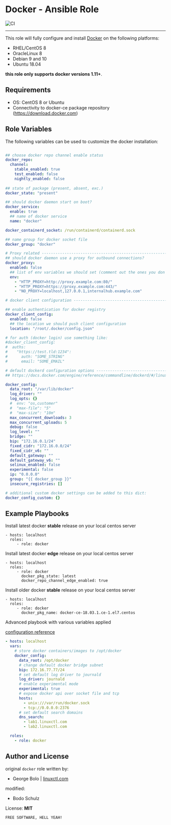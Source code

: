 Docker - Ansible Role
=========

![CI](https://github.com/bodsch/ansible-role-docker/workflows/CI/badge.svg)

---

This role will fully configure and install [Docker](https://www.docker.com/) on the following platforms:

 - RHEL/CentOS 8
 - OracleLinux 8
 - Debian 9 and 10
 - Ubuntu 18.04

**this role only supports docker versions 1.11+**.

Requirements
------------

- OS: CentOS 8 or Ubuntu
- Connectivity to docker-ce package repository (https://download.docker.com)

Role Variables
--------------

The following variables can be used to customize the docker installation:
```yaml

## choose docker repo channel enable status
docker_repo:
  channel:
    stable_enabled: true
    test_enabled: false
    nightly_enabled: false
    
## state of package (present, absent, exc.)
docker_state: "present"

## should docker daemon start on boot?
docker_service:
  enable: true
  ## name of docker service
  name: "docker"

docker_containerd_socket: /run/containerd/containerd.sock

## name group for docker socket file
docker_group: "docker"

# Proxy related ----------------------------------------------------------------
## should docker daemon use a proxy for outbound connections?
docker_proxy:
  enabled: false
  ## list of env variables we should set (comment out the ones you don't need)
  env:
    - "HTTP_PROXY=http://proxy.example.com:80/"
    - "HTTP_PROXY=https://proxy.example.com:443/"
    - "NO_PROXY=localhost,127.0.0.1,internalhub.example.com"

# docker client configuration --------------------------------------------------

## enable authentication for docker registry
docker_client_config:
  enabled: false
  ## the location we should push client configuration
  location: "/root/.docker/config.json"

# for auth (docker login) use something like:
#docker_client_config:
#  auths:
#    "https://test.tld:1234":
#      auth: "SOME_STRING"
#      email: "SOME_EMAIL"

# default dockerd configuration options ----------------------------------------
## https://docs.docker.com/engine/reference/commandline/dockerd/#/linux-configuration-file

docker_config:
  data_root: "/var/lib/docker"
  log_driver: ""
  log_opts: {}
  #  env: "os,customer"
  #  "max-file": "5"
  #  "max-size": "10m"
  max_concurrent_downloads: 3
  max_concurrent_uploads: 5
  debug: false
  log_level: ""
  bridge: ""
  bip: "172.16.0.1/24"
  fixed_cidr: "172.16.0.0/24"
  fixed_cidr_v6: ""
  default_gateway: ""
  default_gateway_v6: ""
  selinux_enabled: false
  experimental: false
  ip: "0.0.0.0"
  group: "{{ docker_group }}"
  insecure_registries: []

# additional custom docker settings can be added to this dict:
docker_config_custom: {}
```

Example Playbooks
----------------

Install latest docker **stable** release on your local centos server
```
- hosts: localhost
  roles:
     - role: docker
```

Install latest docker **edge** release on your local centos server
```
- hosts: localhost
  roles:
     - role: docker
       docker_pkg_state: latest
       docker_repo_channel_edge_enabled: true
```

Install older docker **stable** release on your local centos server
```
- hosts: localhost
  roles:
     - role: docker
       docker_pkg_name: docker-ce-18.03.1.ce-1.el7.centos
```

Advanced playbook with various variables applied

[configuration reference](https://docs.docker.com/engine/reference/commandline/dockerd/#daemon-configuration-file)

```yaml
- hosts: localhost
  vars:
    # store docker containers/images to /opt/docker
    docker_config:
      data_root: /opt/docker
      # change default docker bridge subnet
      bip: 172.16.77.77/24
      # set default log driver to journald
      log_driver: journald
      # enable experimental mode
      experimental: true
      # expose docker api over socket file and tcp
      hosts:
        - unix:///var/run/docker.sock
        - tcp://0.0.0.0:2376
      # set default search domains
      dns_search:
        - lab1.linuxctl.com
        - lab2.linuxctl.com

  roles:
    - role: docker
```

Author and License
-------
original `docker` role written by:

- George Bolo | [linuxctl.com](https://linuxctl.com)

modified:

- Bodo Schulz

License: **MIT**

`FREE SOFTWARE, HELL YEAH!`

